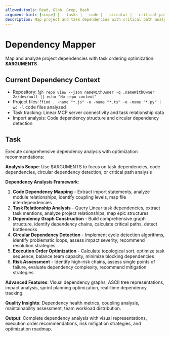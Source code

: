 ```yaml
---
allowed-tools: Read, Glob, Grep, Bash
argument-hint: [scope] | --tasks | --code | --circular | --critical-path
description: Map project and task dependencies with critical path analysis and circular dependency detection
---
```


# Dependency Mapper

Map and analyze project dependencies with task ordering optimization: **$ARGUMENTS**

## Current Dependency Context

- Repository: !`gh repo view --json nameWithOwner -q .nameWithOwner 2>/dev/null || echo "No repo context"`
- Project files: !`find . -name "*.js" -o -name "*.ts" -o -name "*.py" | wc -l` code files analyzed
- Task tracking: Linear MCP server connectivity and task relationship data
- Import analysis: Code dependency structure and circular dependency detection

## Task

Execute comprehensive dependency analysis with optimization recommendations:

**Analysis Scope**: Use $ARGUMENTS to focus on task dependencies, code dependencies, circular dependency detection, or critical path analysis

**Dependency Analysis Framework**:
1. **Code Dependency Mapping** - Extract import statements, analyze module relationships, identify coupling levels, map file interdependencies
2. **Task Relationship Analysis** - Query Linear task dependencies, extract task mentions, analyze project relationships, map epic structures
3. **Dependency Graph Construction** - Build comprehensive graph structure, identify dependency chains, calculate critical paths, detect bottlenecks
4. **Circular Dependency Detection** - Implement cycle detection algorithms, identify problematic loops, assess impact severity, recommend resolution strategies
5. **Execution Order Optimization** - Calculate topological sort, optimize task sequence, balance team capacity, minimize blocking dependencies
6. **Risk Assessment** - Identify high-risk chains, assess single points of failure, evaluate dependency complexity, recommend mitigation strategies

**Advanced Features**: Visual dependency graphs, ASCII tree representations, impact analysis, sprint planning optimization, real-time dependency tracking.

**Quality Insights**: Dependency health metrics, coupling analysis, maintainability assessment, team workload distribution.

**Output**: Complete dependency analysis with visual representations, execution order recommendations, risk mitigation strategies, and optimization roadmap.